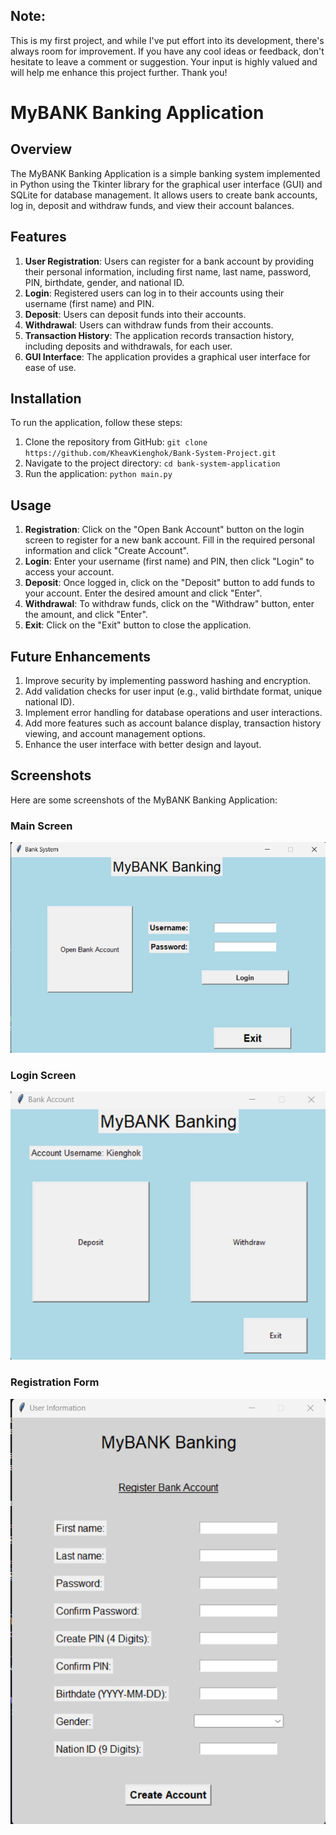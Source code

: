 ## Note:
This is my first project, and while I've put effort into its development, there's always room for improvement. If you have any cool ideas or feedback, don't hesitate to leave a comment or suggestion. Your input is highly valued and will help me enhance this project further. Thank you!

# MyBANK Banking Application

## Overview
The MyBANK Banking Application is a simple banking system implemented in Python using the Tkinter library for the graphical user interface (GUI) and SQLite for database management. It allows users to create bank accounts, log in, deposit and withdraw funds, and view their account balances.

## Features
1. **User Registration**: Users can register for a bank account by providing their personal information, including first name, last name, password, PIN, birthdate, gender, and national ID.
2. **Login**: Registered users can log in to their accounts using their username (first name) and PIN.
3. **Deposit**: Users can deposit funds into their accounts.
4. **Withdrawal**: Users can withdraw funds from their accounts.
5. **Transaction History**: The application records transaction history, including deposits and withdrawals, for each user.
6. **GUI Interface**: The application provides a graphical user interface for ease of use.

## Installation
To run the application, follow these steps:
1. Clone the repository from GitHub: `git clone https://github.com/KheavKienghok/Bank-System-Project.git`
2. Navigate to the project directory: `cd bank-system-application`
3. Run the application: `python main.py`

## Usage
1. **Registration**: Click on the "Open Bank Account" button on the login screen to register for a new bank account. Fill in the required personal information and click "Create Account".
2. **Login**: Enter your username (first name) and PIN, then click "Login" to access your account.
3. **Deposit**: Once logged in, click on the "Deposit" button to add funds to your account. Enter the desired amount and click "Enter".
4. **Withdrawal**: To withdraw funds, click on the "Withdraw" button, enter the amount, and click "Enter".
5. **Exit**: Click on the "Exit" button to close the application.

## Future Enhancements
1. Improve security by implementing password hashing and encryption.
2. Add validation checks for user input (e.g., valid birthdate format, unique national ID).
3. Implement error handling for database operations and user interactions.
4. Add more features such as account balance display, transaction history viewing, and account management options.
5. Enhance the user interface with better design and layout.

## Screenshots
Here are some screenshots of the MyBANK Banking Application:

###  Main Screen
![Main Screen](/images/main_screen.png)

### Login Screen
![Login Screen](/images/login_screen.png)

### Registration Form
![Registration Form](/images/registration_form.png)


